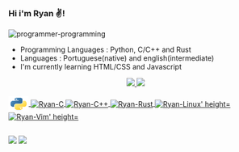 ### Hi i'm Ryan ✌!
 ![programmer-programming](https://github.com/rlimazzz/rlimazzz/assets/85703424/467e42a0-6fd2-4416-8468-882ab287f119)


- Programming Languages : Python, C/C++ and Rust
- Languages : Portuguese(native) and english(intermediate)
- I'm currently learning HTML/CSS and Javascript
<div align="center">
  <a href="https://github.com/rlimazzz">
  <img height="180em" src="https://github-readme-stats.vercel.app/api?username=rlimazzz&show_icons=true&theme=github_dark&include_all_commits=true&count_private=true"/>
  <img height="180em" src="https://github-readme-stats.vercel.app/api/top-langs/?username=rlimazzz&layout=compact&langs_count=7&theme=github_dark"/>
</div>
 <div style="display: inline_block"><br>
  <img align="center" alt="Ryan-Python" height="30" width="40" src="https://raw.githubusercontent.com/devicons/devicon/master/icons/python/python-original.svg">
   <img align="center" alt= "Ryan-C" height="30" width="40" src="https://cdn.jsdelivr.net/gh/devicons/devicon/icons/c/c-original.svg">
  <img align="center" alt= "Ryan-C++" height="30" width="40" src="https://cdn.jsdelivr.net/gh/devicons/devicon/icons/cplusplus/cplusplus-original.svg">
  <img align="center" alt= "Ryan-Rust" height="30" width="40" src="https://cdn.jsdelivr.net/gh/devicons/devicon/icons/rust/rust-plain.svg">
 <img align="center" alt= "Ryan-Linux' height="30" width="40" src="https://cdn.jsdelivr.net/gh/devicons/devicon/icons/linux/linux-original.svg">
 <img align="center" alt= "Ryan-Vim' height="30" width="40" src="https://cdn.jsdelivr.net/gh/devicons/devicon/icons/vim/vim-original.svg">
          
  
</div>

  ##
  
<div> 
  <a href = "mailto:ryangabryel2005@gmail.com"><img src="https://img.shields.io/badge/-Gmail-%23333?style=for-the-badge&logo=gmail&logoColor=white" target="_blank"></a>
  <a href = "mailto:xfoo#6633"><img src="https://img.shields.io/badge/Discord-7289DA?style=for-the-badge&logo=discord&logoColor=white" target="_blank"></a>

  
</div>

